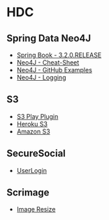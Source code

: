 HDC
===

Spring Data Neo4J
---
* [Spring Book - 3.2.0.RELEASE](http://docs.spring.io/spring-data/data-neo4j/docs/3.2.0.RELEASE/reference/html/)
* [Neo4J - Cheat-Sheet](http://docs.neo4j.org/spring/SpringDataNeo4j_DeveloperNotes.pdf)
* [Neo4J - GitHub Examples](https://github.com/spring-projects/spring-data-neo4j)
* [Neo4J - Logging](http://stackoverflow.com/questions/8958583/is-there-a-way-to-log-queries-on-neo4j-like-hibernate)

S3
---
* [S3 Play Plugin](https://github.com/Rhinofly/play-s3)
* [Heroku S3](https://devcenter.heroku.com/articles/s3)
* [Amazon S3](http://aws.amazon.com/s3/)

SecureSocial
---
* [UserLogin](http://www.securesocial.ws/)

Scrimage
---
* [Image Resize](https://github.com/sksamuel/scrimage)

